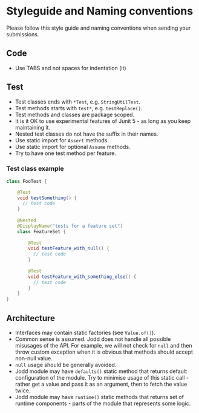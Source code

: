 # Styleguide and Naming conventions

Please follow this style guide and naming conventions when sending your submissions. 

## Code

+ Use TABS and not spaces for indentation (it)

## Test

+ Test classes ends with `*Test`, e.g. `StringUtilTest`.
+ Test methods starts with `test*`, e.g. `testReplace()`.
+ Test methods and classes are package scoped.
+ It is it OK to use experimental features of Junit 5 - as long as you keep maintaining it.
+ Nested test classes do not have the suffix in their names.
+ Use static import for `Assert` methods.
+ Use static import for optional `Assume` methods.
+ Try to have one test method per feature.

### Test class example

```java
class FooTest {

	@Test
	void testSomething() {
	  // test code
	}
	
	@Nested
	@DisplayName("tests for a feature set")
	class FeatureSet {
		
		@Test
		void testFeature_with_null() {
		  // test code  
		}
	
		@Test
		void testFeature_with_something_else() {
		  // test code
		}
	}
}
```


## Architecture

+ Interfaces may contain static factories (see `Value.of()`).
+ Common sense is assumed. Jodd does not handle all possible misusages of the API. For example, we will not check for `null` and then throw custom exception when it is obvious that methods should accept non-null value.
+ `null` usage should be generally avoided.
+ Jodd module may have `defaults()` static method that returns default configuration of the module. Try to minimise usage of this static call - rather get a value and pass it as an argument, then to fetch the value twice.  
+ Jodd module may have `runtime()` static methods that returns set of runtime components - parts of the module that represents some logic.
